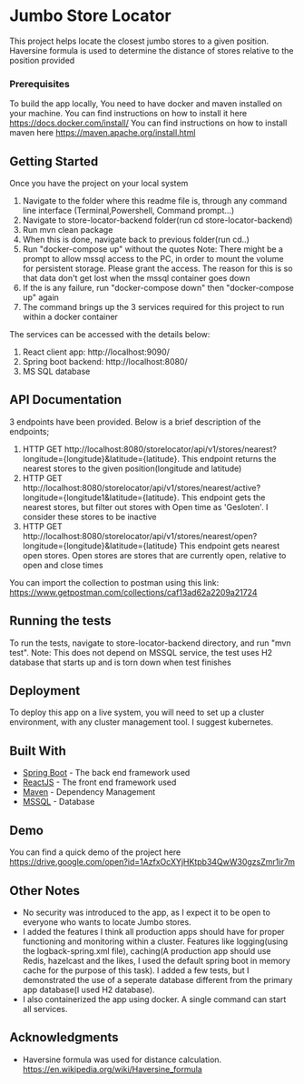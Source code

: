 # Jumbo Store Locator

This project helps locate the closest jumbo stores to a given position. Haversine formula is used to determine the distance of stores relative to the position provided

### Prerequisites

To build the app locally, You need to have docker and maven installed on your machine.
You can find instructions on how to install it here https://docs.docker.com/install/
You can find instructions on how to install maven here https://maven.apache.org/install.html

## Getting Started
Once you have the project on your local system 
1. Navigate to the folder where this readme file is, through any command line interface (Terminal,Powershell, Command prompt...)
2. Navigate to store-locator-backend folder(run cd store-locator-backend)
3. Run mvn clean package
4. When this is done, navigate back to previous folder(run cd..)
2. Run "docker-compose up" without the quotes 
    Note: There might be a prompt to allow mssql access to the PC, in order to mount the volume for persistent storage. Please grant the           access. The reason for this is so that data don't get lost when the mssql container goes down
3. If the is any failure, run "docker-compose down" then "docker-compose up" again
3. The command brings up the 3 services required for this project to run within a docker container

The services can be accessed with the details below:
1. React client app: http://localhost:9090/
2. Spring boot backend: http://localhost:8080/
3. MS SQL database

## API Documentation 
3 endpoints have been provided. Below is a brief description of the endpoints;
  1. HTTP GET http://localhost:8080/storelocator/api/v1/stores/nearest?longitude={longitude}&latitude={latitude}.
     This endpoint returns the nearest stores to the given position(longitude and latitude)
  2. HTTP GET http://localhost:8080/storelocator/api/v1/stores/nearest/active?longitude={longitude1&latitude={latitude}.
     This endpoint gets the nearest stores, but filter out stores with Open time as 'Gesloten'. I consider these stores to be inactive
  3. HTTP GET http://localhost:8080/storelocator/api/v1/stores/nearest/open?longitude={longitude}&latitude={latitude}
     This endpoint gets nearest open stores. Open stores are stores that are currently open, relative to open and close times
    
  You can import the collection to postman using this link: https://www.getpostman.com/collections/caf13ad62a2209a21724
 

## Running the tests

To run the tests, navigate to store-locator-backend directory, and run "mvn test".
Note: This does not depend on MSSQL service, the test uses H2 database that starts up and is torn down when test finishes


## Deployment

To deploy this app on a live system, you will need to set up a cluster environment, with any cluster management tool. I suggest kubernetes. 
## Built With

* [Spring Boot](https://docs.spring.io/spring-boot/docs/current/reference/html/) - The back end framework used
* [ReactJS](https://reactjs.org/docs/getting-started.html) - The front end framework used
* [Maven](https://maven.apache.org/) - Dependency Management
* [MSSQL](https://docs.microsoft.com/en-us/sql/) - Database

## Demo
You can find a quick demo of the project here https://drive.google.com/open?id=1AzfxOcXYjHKtpb34QwW30gzsZmr1ir7m

## Other Notes
- No security was introduced to the app, as I expect it to be open to everyone who wants to locate Jumbo stores.
- I added the features I think all production apps should have for proper functioning and monitoring within a cluster. Features like logging(using the logback-spring.xml file), caching(A production app should use Redis, hazelcast and the likes, I used the default spring boot in memory cache for the purpose of this task). I added a few tests, but I demonstrated the use of a seperate database different from the primary app database(I used H2 database).
- I also containerized the app using docker. A single command can start all services. 

## Acknowledgments

* Haversine formula was used for distance calculation. https://en.wikipedia.org/wiki/Haversine_formula
